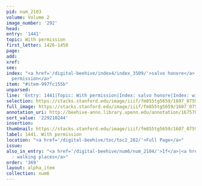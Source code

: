 ```yaml
---
pid: num_2103
volume: Volume 2
image_number: '292'
head:
entry: '1441'
topic: With permission
first_letter: 1426-1450
page:
add:
xref:
see:
index: "<a href='/digital-beehive/index4/index_3509/'>salvo honore</a>|<a href='/digital-beehive/index4/index_2963/'>with
  permission</a>"
item: "#item-997fc155b"
unparsed:
line: 'Entry: 1441|Topic: With permission|Index: salvo honore|Index: with permission|#item-997fc155b'
selection: https://stacks.stanford.edu/image/iiif/fm855tg5659/1607_0759/839,244,2932,336/full/0/default.jpg
full_image: https://stacks.stanford.edu/image/iiif/fm855tg5659/1607_0759/full/full/0/default.jpg
annotation_uri: http://beehive-anno.library.upenn.edu/annotation/1675782136313
sort_value: '229210244'
insertion:
thumbnail: https://stacks.stanford.edu/image/iiif/fm855tg5659/1607_0759/839,244,600,180/250,/0/default.jpg
label: 1441. With permission
location: "<a href='/digital-beehive/toc/toc2_282/'>Full Page</a>"
issue:
also_in_entry: "<a href='/digital-beehive/num6/num_2104/'>If</a>|<a href='/digital-beehive/num6/num_2105/'>Walks
  : walking places</a>"
order: '369'
layout: alpha_item
collection: num6
---
```

